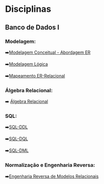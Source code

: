 # Disciplinas
## Banco de Dados I
### Modelagem:
➡️[Modelagem Conceitual - Abordagem ER](https://github.com/dinhocss/Banco_de_Dados/blob/7438d88487c331ace04bbc465a225e8e47db326a/Modelagem/Modelagem_conceitual.md)

➡️[Modelagem Lógica](https://github.com/dinhocss/Banco_de_Dados/blob/42bf83759e898e1e1cad9723874aee4597932143/Banco%20de%20Dados/Modelagem/Modelagem_logica.md)

➡️[Mapeamento ER-Relacional](https://github.com/dinhocss/Banco_de_Dados/blob/f2abf48d98a44fb379b18820cf94dae6493955b0/Banco%20de%20Dados/Modelagem/Mapeamento_ER_Relacional.md)

### Álgebra Relacional:
➡️ [Álgebra Relacional](https://github.com/dinhocss/Banco_de_Dados/blob/4e3127994301623cd125a99439e1babd6442dc38/Banco%20de%20Dados/%C3%81lgebra%20Relacional/Algebra_relacional.md)

### SQL:
➡️[SQL-DDL](https://github.com/dinhocss/Banco_de_Dados/blob/7579c16aa07e956aee614b29976c615aa9a485a7/Banco%20de%20Dados/SQL/SQL_DDL.md#organiza%C3%A7%C3%A3o)

➡️[SQL-DQL](https://github.com/dinhocss/Banco_de_Dados/blob/4ebdf6ad6e3555e2092a58333f749daae30a9802/Banco%20de%20Dados/SQL/SQL_DQL.md)

➡️[SQL-DML](https://github.com/dinhocss/Banco_de_Dados/blob/4ebdf6ad6e3555e2092a58333f749daae30a9802/Banco%20de%20Dados/SQL/SQL%20-%20DML.md)

### Normalização e Engenharia Reversa:
➡️[Engenharia Reversa de Modelos Relacionais]()
